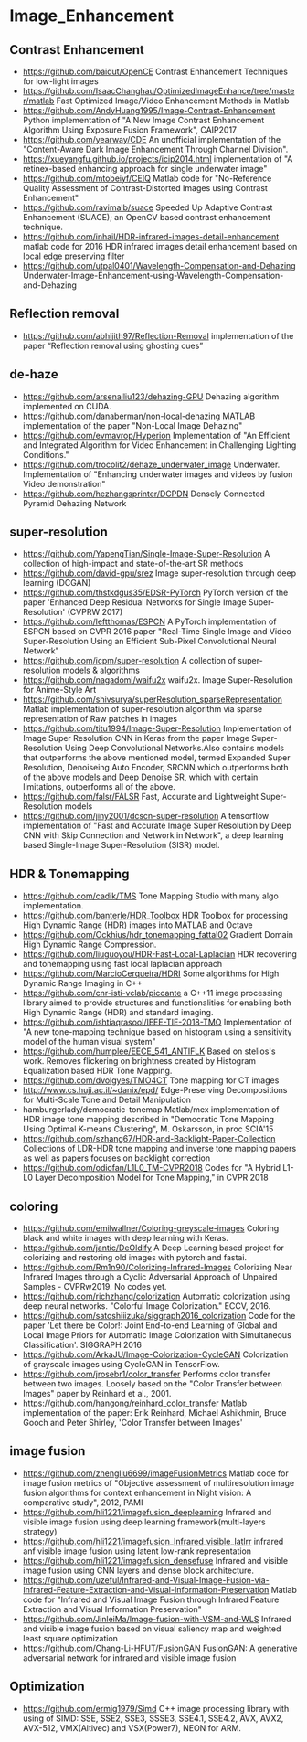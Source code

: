 # Image_Enhancement

## Contrast Enhancement 
- https://github.com/baidut/OpenCE
Contrast Enhancement Techniques for low-light images
- https://github.com/IsaacChanghau/OptimizedImageEnhance/tree/master/matlab
Fast Optimized Image/Video Enhancement Methods in Matlab
- https://github.com/AndyHuang1995/Image-Contrast-Enhancement
Python implementation of "A New Image Contrast Enhancement Algorithm Using Exposure Fusion Framework", CAIP2017 
- https://github.com/yearway/CDE
An unofficial implementation of the "Content-Aware Dark Image Enhancement Through Channel Division".
- https://xueyangfu.github.io/projects/icip2014.html
implementation of "A retinex-based enhancing approach for single underwater image"
- https://github.com/mtobeiyf/CEIQ
Matlab code for "No-Reference Quality Assessment of Contrast-Distorted Images using Contrast Enhancement"
- https://github.com/ravimalb/suace
Speeded Up Adaptive Contrast Enhancement (SUACE); an OpenCV based contrast enhancement technique. 
- https://github.com/inhail/HDR-infrared-images-detail-enhancement
matlab code for 2016 HDR infrared images detail enhancement based on local edge preserving filter
- https://github.com/utpal0401/Wavelength-Compensation-and-Dehazing
Underwater-Image-Enhancement-using-Wavelength-Compensation-and-Dehazing 

## Reflection removal
- https://github.com/abhijith97/Reflection-Removal
implementation of the paper “Reflection removal using ghosting cues”

## de-haze
- https://github.com/arsenalliu123/dehazing-GPU
Dehazing algorithm implemented on CUDA.
- https://github.com/danaberman/non-local-dehazing
MATLAB implementation of the paper "Non-Local Image Dehazing"
- https://github.com/evmavrop/Hyperion
Implementation of "An Efficient and Integrated Algorithm for Video Enhancement in Challenging Lighting Conditions." 
- https://github.com/trocolit2/dehaze_underwater_image
Underwater. Implementation of "Enhancing underwater images and videos by fusion Video demonstration"
- https://github.com/hezhangsprinter/DCPDN
Densely Connected Pyramid Dehazing Network

## super-resolution
- https://github.com/YapengTian/Single-Image-Super-Resolution
A collection of high-impact and state-of-the-art SR methods
- https://github.com/david-gpu/srez
Image super-resolution through deep learning (DCGAN)
- https://github.com/thstkdgus35/EDSR-PyTorch
PyTorch version of the paper 'Enhanced Deep Residual Networks for Single Image Super-Resolution' (CVPRW 2017)
- https://github.com/leftthomas/ESPCN
A PyTorch implementation of ESPCN based on CVPR 2016 paper "Real-Time Single Image and Video Super-Resolution Using an Efficient Sub-Pixel Convolutional Neural Network"
- https://github.com/icpm/super-resolution
A collection of super-resolution models & algorithms
- https://github.com/nagadomi/waifu2x
waifu2x. Image Super-Resolution for Anime-Style Art
- https://github.com/shivsurya/superResolution_sparseRepresentation
Matlab implementation of super-resolution algorithm via sparse representation of Raw patches in images 
- https://github.com/titu1994/Image-Super-Resolution
Implementation of Image Super Resolution CNN in Keras from the paper Image Super-Resolution Using Deep Convolutional Networks.Also contains models that outperforms the above mentioned model, termed Expanded Super Resolution, Denoiseing Auto Encoder, SRCNN which outperforms both of the above models and Deep Denoise SR, which with certain limitations, outperforms all of the above.
- https://github.com/falsr/FALSR
Fast, Accurate and Lightweight Super-Resolution models 
- https://github.com/jiny2001/dcscn-super-resolution
A tensorflow implementation of "Fast and Accurate Image Super Resolution by Deep CNN with Skip Connection and Network in Network", a deep learning based Single-Image Super-Resolution (SISR) model.

## HDR & Tonemapping
- https://github.com/cadik/TMS
Tone Mapping Studio with many algo implementation.
- https://github.com/banterle/HDR_Toolbox
HDR Toolbox for processing High Dynamic Range (HDR) images into MATLAB and Octave
- https://github.com/Ockhius/hdr_tonemapping_fattal02
Gradient Domain High Dynamic Range Compression.
- https://github.com/liuguoyou/HDR-Fast-Local-Laplacian
HDR recovering and tonemapping using fast local laplacian approach 
- https://github.com/MarcioCerqueira/HDRI
Some algorithms for High Dynamic Range Imaging in C++
- https://github.com/cnr-isti-vclab/piccante
a C++11 image processing library aimed to provide structures and functionalities for enabling both High Dynamic Range (HDR) and standard imaging.
- https://github.com/ishtiaqrasool/IEEE-TIE-2018-TMO
Implementation of "A new tone-mapping technique based on histogram using a sensitivity model of the human visual system"
- https://github.com/humplee/EECE_541_ANTIFLK
Based on stelios's work. Removes flickering on brightness created by Histogram Equalization based HDR Tone Mapping. 
- https://github.com/dvolgyes/TMO4CT
Tone mapping for CT images
- http://www.cs.huji.ac.il/~danix/epd/
Edge-Preserving Decompositions for Multi-Scale Tone and Detail Manipulation
- hamburgerlady/democratic-tonemap
Matlab/mex implementation of HDR image tone mapping described in "Democratic Tone Mapping Using Optimal K-means Clustering", M. Oskarsson, in proc SCIA'15
- https://github.com/szhang67/HDR-and-Backlight-Paper-Collection
Collections of LDR-HDR tone mapping and inverse tone mapping papers as well as papers focuses on backlight correction 
- https://github.com/odiofan/L1L0_TM-CVPR2018
Codes for "A Hybrid L1-L0 Layer Decomposition Model for Tone Mapping," in CVPR 2018

## coloring
- https://github.com/emilwallner/Coloring-greyscale-images
Coloring black and white images with deep learning with Keras.
- https://github.com/jantic/DeOldify
A Deep Learning based project for colorizing and restoring old images with pytorch and fastai.
- https://github.com/Rm1n90/Colorizing-Infrared-Images
Colorizing Near Infrared Images through a Cyclic Adversarial Approach of Unpaired Samples - CVPRw2019. No codes yet.
- https://github.com/richzhang/colorization
Automatic colorization using deep neural networks. "Colorful Image Colorization." ECCV, 2016.
- https://github.com/satoshiiizuka/siggraph2016_colorization
Code for the paper 'Let there be Color!: Joint End-to-end Learning of Global and Local Image Priors for Automatic Image Colorization with Simultaneous Classification'. SIGGRAPH 2016
- https://github.com/ArkaJU/Image-Colorization-CycleGAN
Colorization of grayscale images using CycleGAN in TensorFlow. 
- https://github.com/jrosebr1/color_transfer
Performs color transfer between two images. Loosely based on the "Color Transfer between Images" paper by Reinhard et al., 2001.
- https://github.com/hangong/reinhard_color_transfer
Matlab implementation of the paper: Erik Reinhard, Michael Ashikhmin, Bruce Gooch and Peter Shirley, 'Color Transfer between Images'

## image fusion
- https://github.com/zhengliu6699/imageFusionMetrics
Matlab code for image fusion metrics of "Objective assessment of multiresolution image fusion algorithms for context enhancement in Night vision: A comparative study", 2012, PAMI
- https://github.com/hli1221/imagefusion_deeplearning
Infrared and visible image fusion using deep learning framework(multi-layers strategy) 
- https://github.com/hli1221/imagefusion_Infrared_visible_latlrr
infrared anf visible image fusion using latent low-rank representation 
- https://github.com/hli1221/imagefusion_densefuse
Infrared and visible image fusion using CNN layers and dense block architecture.
- https://github.com/uzeful/Infrared-and-Visual-Image-Fusion-via-Infrared-Feature-Extraction-and-Visual-Information-Preservation
Matlab code for "Infrared and Visual Image Fusion through Infrared Feature Extraction and Visual Information Preservation"
- https://github.com/JinleiMa/Image-fusion-with-VSM-and-WLS
Infrared and visible image fusion based on visual saliency map and weighted least square optimization 
- https://github.com/Chang-Li-HFUT/FusionGAN
FusionGAN: A generative adversarial network for infrared and visible image fusion 

## Optimization
- https://github.com/ermig1979/Simd
C++ image processing library with using of SIMD: SSE, SSE2, SSE3, SSSE3, SSE4.1, SSE4.2, AVX, AVX2, AVX-512, VMX(Altivec) and VSX(Power7), NEON for ARM. 
